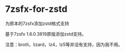 # 7zsfx-for-zstd
为原本的7zsfx添加zstd格式支持

基于7zsfx 1.6.0.3819原版添加zstd支持。

注意：brotli，lizard，lz4，lz5等并没有支持，因为我不用。
